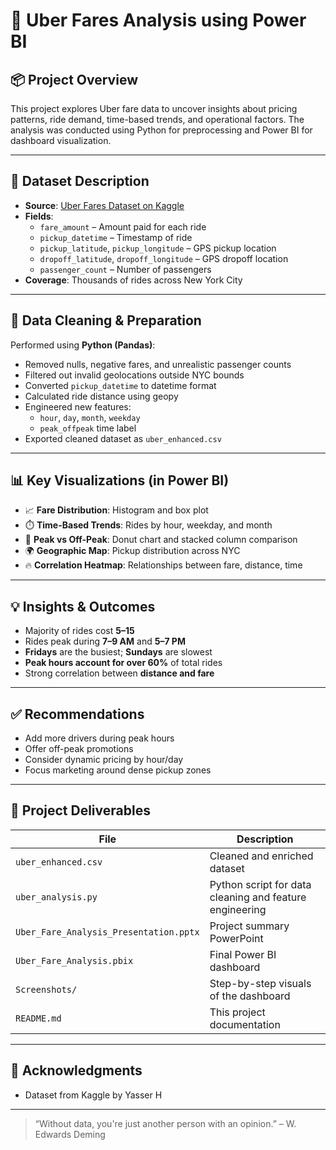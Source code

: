 # 🚕 Uber Fares Analysis using Power BI

## 📦 Project Overview

This project explores Uber fare data to uncover insights about pricing patterns, ride demand, time-based trends, and operational factors. The analysis was conducted using Python for preprocessing and Power BI for dashboard visualization.

---

## 📂 Dataset Description

- **Source**: [Uber Fares Dataset on Kaggle](https://www.kaggle.com/datasets/yasserh/uber-fares-dataset)
- **Fields**:
  - `fare_amount` – Amount paid for each ride
  - `pickup_datetime` – Timestamp of ride
  - `pickup_latitude`, `pickup_longitude` – GPS pickup location
  - `dropoff_latitude`, `dropoff_longitude` – GPS dropoff location
  - `passenger_count` – Number of passengers
- **Coverage**: Thousands of rides across New York City

---

## 🧼 Data Cleaning & Preparation

Performed using **Python (Pandas)**:

- Removed nulls, negative fares, and unrealistic passenger counts
- Filtered out invalid geolocations outside NYC bounds
- Converted `pickup_datetime` to datetime format
- Calculated ride distance using geopy
- Engineered new features:
  - `hour`, `day`, `month`, `weekday`
  - `peak_offpeak` time label
- Exported cleaned dataset as `uber_enhanced.csv`

---

## 📊 Key Visualizations (in Power BI)

- 📈 **Fare Distribution**: Histogram and box plot
- ⏱️ **Time-Based Trends**: Rides by hour, weekday, and month
- 🔄 **Peak vs Off-Peak**: Donut chart and stacked column comparison
- 🌍 **Geographic Map**: Pickup distribution across NYC
- 🔥 **Correlation Heatmap**: Relationships between fare, distance, time

---

## 💡 Insights & Outcomes

- Majority of rides cost **$5–$15**
- Rides peak during **7–9 AM** and **5–7 PM**
- **Fridays** are the busiest; **Sundays** are slowest
- **Peak hours account for over 60%** of total rides
- Strong correlation between **distance and fare**

---

## ✅ Recommendations

- Add more drivers during peak hours
- Offer off-peak promotions
- Consider dynamic pricing by hour/day
- Focus marketing around dense pickup zones

---

## 📁 Project Deliverables

| File | Description |
|------|-------------|
| `uber_enhanced.csv` | Cleaned and enriched dataset |
| `uber_analysis.py` | Python script for data cleaning and feature engineering |
| `Uber_Fare_Analysis_Presentation.pptx` | Project summary PowerPoint |
| `Uber_Fare_Analysis.pbix` | Final Power BI dashboard |
| `Screenshots/` | Step-by-step visuals of the dashboard |
| `README.md` | This project documentation |

---

## 🙏 Acknowledgments

- Dataset from Kaggle by Yasser H

---

> “Without data, you're just another person with an opinion.” – W. Edwards Deming
